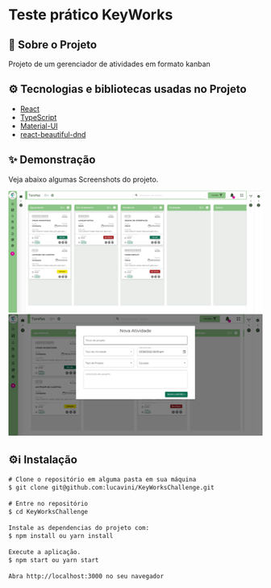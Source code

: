 # Teste prático KeyWorks


## 📝 Sobre o Projeto
Projeto de um gerenciador de atividades em formato kanban

## ⚙️ Tecnologias e bibliotecas usadas no Projeto

<ul>
  <li> <a href="https://create-react-app.dev/">React</a> </li>
  <li> <a href="https://www.typescriptlang.org/">TypeScript</a> </li>
  <li> <a href="https://mui.com/getting-started/installation/">Material-UI</a> </li>
  <li> <a href="https://github.com/atlassian/react-beautiful-dnd">react-beautiful-dnd</a> </li>
</ul>

## ✨ Demonstração

Veja abaixo algumas Screenshots do projeto. 

<img src="/src/Assets/images/screenshot1.png">
<img src="/src/Assets/images/screenshot2.png">

## ⚙️ℹ️ Instalação

```
# Clone o repositório em alguma pasta em sua máquina
$ git clone git@github.com:lucavini/KeyWorksChallenge.git

# Entre no repositório
$ cd KeyWorksChallenge

Instale as dependencias do projeto com:
$ npm install ou yarn install

Execute a aplicação.
$ npm start ou yarn start

Abra http://localhost:3000 no seu navegador
